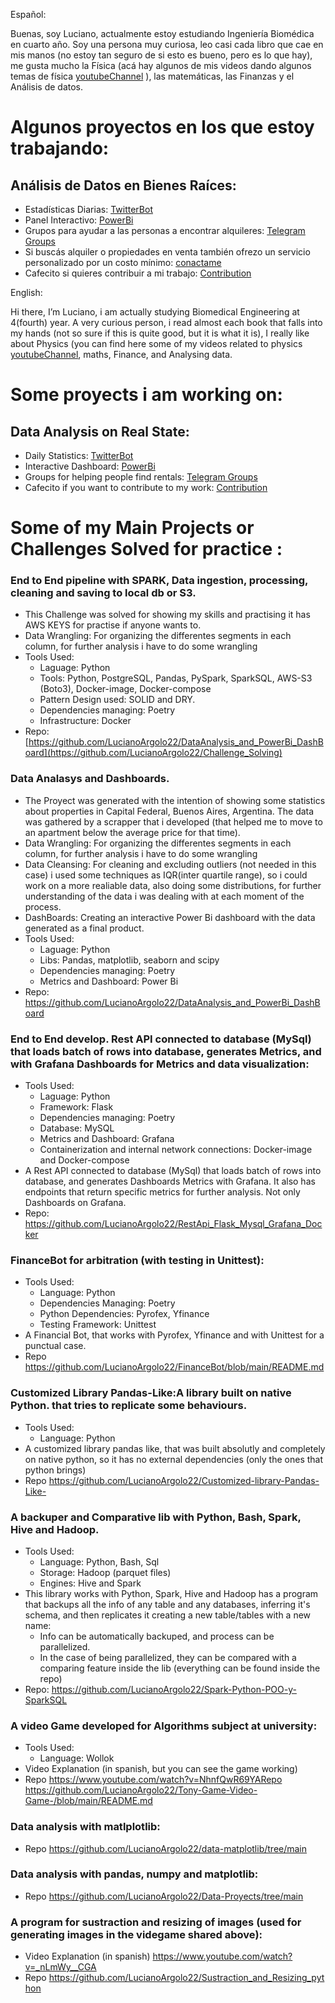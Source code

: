 Español:

Buenas, soy Luciano, actualmente estoy estudiando Ingeniería Biomédica en cuarto año. Soy una persona muy curiosa, leo casi cada libro que cae en mis manos (no estoy tan seguro de si esto es bueno, pero es lo que hay), me gusta mucho la Física (acá hay algunos de mis videos dando algunos temas de física [youtubeChannel](https://www.youtube.com/watch?v=fSZRPwaPknU&t=172s) ), las matemáticas, las Finanzas y el Análisis de datos.

# Algunos proyectos en los que estoy trabajando:
## Análisis de Datos en Bienes Raíces:
  - Estadísticas Diarias: [TwitterBot](https://twitter.com/CuriosityKing22)
  - Panel Interactivo: [PowerBi](https://app.powerbi.com/view?r=eyJrIjoiZDI1ZGE2NjktMjIyZi00NDk0LTk2NjgtZjA2M2FlMWRiNDFiIiwidCI6ImRmODY3OWNkLWE4MGUtNDVkOC05OWFjLWM4M2VkN2ZmOTVhMCJ9)
  - Grupos para ayudar a las personas a encontrar alquileres: [Telegram Groups](https://t.me/Asistente_propiedades_bot)
  - Si buscás alquiler o propiedades en venta también ofrezo un servicio personalizado por un costo mínimo: [conactame](https://t.me/Asistente_propiedades_bot)
  - Cafecito si quieres contribuir a mi trabajo: [Contribution](https://cafecito.app/my_account/profile) 


English:


Hi there, I’m Luciano, i am actually studying Biomedical Engineering at 4(fourth) year. A very curious person, i read almost each book that falls into my hands (not so sure if this is quite good, but it is what it is), I really like about Physics (you can find here some of my videos related to physics [youtubeChannel](https://www.youtube.com/watch?v=fSZRPwaPknU&t=172s), maths, Finance, and Analysing data.

# Some proyects i am working on:
 ## Data Analysis on Real State:
   - Daily Statistics: [TwitterBot](https://twitter.com/CuriosityKing22)
   - Interactive Dashboard: [PowerBi](https://app.powerbi.com/view?r=eyJrIjoiZDI1ZGE2NjktMjIyZi00NDk0LTk2NjgtZjA2M2FlMWRiNDFiIiwidCI6ImRmODY3OWNkLWE4MGUtNDVkOC05OWFjLWM4M2VkN2ZmOTVhMCJ9)
   - Groups for helping people find rentals: [Telegram Groups](https://t.me/Asistente_propiedades_bot)
   - Cafecito if you want to contribute to my work: [Contribution](https://cafecito.app/my_account/profile)  





# Some of my Main Projects or Challenges Solved for practice :

### End to End pipeline with SPARK, Data ingestion, processing, cleaning and saving to local db or S3. 
  - This Challenge was solved for showing my skills and practising it has AWS KEYS for practise if anyone wants to.
  - Data Wrangling: For organizing the differentes segments in each column, for further analysis i have to do some wrangling
  - Tools Used:
    - Laguage: Python
    - Tools: Python, PostgreSQL, Pandas, PySpark, SparkSQL, AWS-S3 (Boto3), Docker-image, Docker-compose
    - Pattern Design used: SOLID and DRY.
    - Dependencies managing: Poetry
    - Infrastructure: Docker
  - Repo: [https://github.com/LucianoArgolo22/DataAnalysis_and_PowerBi_DashBoard](https://github.com/LucianoArgolo22/Challenge_Solving)


### Data Analasys and Dashboards. 
  - The Proyect was generated with the intention of showing some statistics about properties in Capital Federal, Buenos Aires, Argentina. The data was gathered by a scrapper that i developed (that helped me to move to an apartment below the average price for that time).
  - Data Wrangling: For organizing the differentes segments in each column, for further analysis i have to do some wrangling
  - Data Cleansing: For cleaning and excluding outliers (not needed in this case) i used some techniques as IQR(inter quartile range), so i could work on a more realiable data, also doing some distributions, for further understanding of the data i was dealing with at each moment of the process.
  - DashBoards: Creating an interactive Power Bi dashboard with the data generated as a final product.
  - Tools Used:
    - Laguage: Python
    - Libs: Pandas, matplotlib, seaborn and scipy
    - Dependencies managing: Poetry
    - Metrics and Dashboard: Power Bi
  - Repo: https://github.com/LucianoArgolo22/DataAnalysis_and_PowerBi_DashBoard



### End to End develop. Rest API connected to database (MySql) that loads batch of rows into database, generates Metrics, and with Grafana Dashboards for Metrics and data visualization:
  - Tools Used:
    - Laguage: Python
    - Framework: Flask
    - Dependencies managing: Poetry
    - Database: MySQL
    - Metrics and Dashboard: Grafana
    - Containerization and internal network connections: Docker-image and Docker-compose
  - A Rest API connected to database (MySql) that loads batch of rows into database, and generates Dashboards Metrics with Grafana. It also has endpoints that return specific metrics for further analysis. Not only Dashboards on Grafana.
  -  Repo: https://github.com/LucianoArgolo22/RestApi_Flask_Mysql_Grafana_Docker


### FinanceBot for arbitration (with testing in Unittest):
  - Tools Used:
    - Language: Python
    - Dependencies Managing: Poetry
    - Python Dependencies: Pyrofex, Yfinance
    - Testing Framework: Unittest   
  - A Financial Bot, that works with Pyrofex, Yfinance and with Unittest for a punctual case.
  -  Repo https://github.com/LucianoArgolo22/FinanceBot/blob/main/README.md

### Customized Library Pandas-Like:A library built on native Python. that tries to replicate some behaviours.
  - Tools Used:
    - Language: Python
  - A customized library pandas like, that was built absolutly and completely on native python, so it has no external dependencies (only the ones that python brings)   
  - Repo https://github.com/LucianoArgolo22/Customized-library-Pandas-Like-

### A backuper and Comparative lib with Python, Bash, Spark, Hive and Hadoop.
  - Tools Used:
    - Language: Python, Bash, Sql
    - Storage: Hadoop (parquet files)
    - Engines: Hive and Spark   
  - This library works with Python, Spark, Hive and Hadoop has a program that backups all the info of any table and any databases, inferring it's schema, and then replicates it creating a new table/tables with a new name:
    - Info can be automatically backuped, and process can be parallelized. 
    - In the case of being parallelized, they can be compared with a comparing feature inside the lib (everything can be found inside the repo)
  - Repo: https://github.com/LucianoArgolo22/Spark-Python-POO-y-SparkSQL

### A video Game developed for Algorithms subject at university:
  - Tools Used:
    - Language: Wollok 
  - Video Explanation (in spanish, but you can see the game working)  
  - Repo https://www.youtube.com/watch?v=NhnfQwR69YARepo https://github.com/LucianoArgolo22/Tony-Game-Video-Game-/blob/main/README.md

### Data analysis with matlplotlib:
  - Repo https://github.com/LucianoArgolo22/data-matplotlib/tree/main

### Data analysis with pandas, numpy and matplotlib:
  - Repo https://github.com/LucianoArgolo22/Data-Proyects/tree/main

### A program for sustraction and resizing of images (used for generating images in the videgame shared above):
  - Video Explanation (in spanish) https://www.youtube.com/watch?v=_nLmWy__CGA
  - Repo https://github.com/LucianoArgolo22/Sustraction_and_Resizing_python
